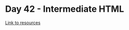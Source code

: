 # Day 42 - Intermediate HTML
[Link to resources](https://github.com/bsr-the-mngrm/web-foundation/tree/main/02_Intermediate-HTML)